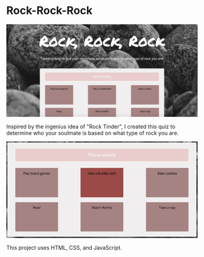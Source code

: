 # Rock-Rock-Rock

![Screenshot of title and description of web page](titlepic.png)

Inspired by the ingenius idea of "Rock Tinder", I created this quiz to determine who your soulmate is based on what type of rock you are.

![Screenshot of ](questionpic.png)

This project uses HTML, CSS, and JavaScript.